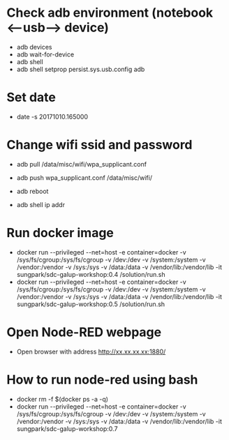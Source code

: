 # Check adb environment (notebook <--usb--> device)
* adb devices
* adb wait-for-device
* adb shell
* adb shell setprop persist.sys.usb.config adb

# Set date
* date -s 20171010.165000

# Change wifi ssid and password
* adb pull /data/misc/wifi/wpa_supplicant.conf
* adb push wpa_supplicant.conf /data/misc/wifi/

* adb reboot
* adb shell ip addr

# Run docker image
* docker run --privileged --net=host -e container=docker -v /sys/fs/cgroup:/sys/fs/cgroup -v /dev:/dev -v /system:/system -v /vendor:/vendor -v /sys:/sys -v /data:/data -v /vendor/lib:/vendor/lib -it sungpark/sdc-galup-workshop:0.4 /solution/run.sh
* docker run --privileged --net=host -e container=docker -v /sys/fs/cgroup:/sys/fs/cgroup -v /dev:/dev -v /system:/system -v /vendor:/vendor -v /sys:/sys -v /data:/data -v /vendor/lib:/vendor/lib -it sungpark/sdc-galup-workshop:0.5 /solution/run.sh

# Open Node-RED webpage
* Open browser with address http://xx.xx.xx.xx:1880/

# How to run node-red using bash
* docker rm -f $(docker ps -a -q)
* docker run --privileged --net=host -e container=docker -v /sys/fs/cgroup:/sys/fs/cgroup -v /dev:/dev -v /system:/system -v /vendor:/vendor -v /sys:/sys -v /data:/data -v /vendor/lib:/vendor/lib -it sungpark/sdc-galup-workshop:0.7
